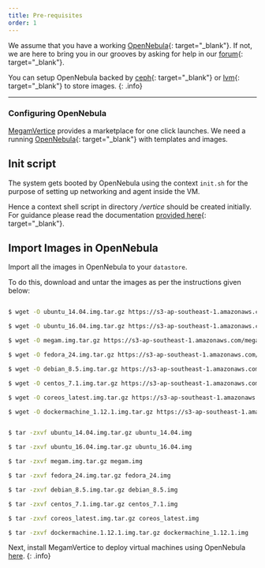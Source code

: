 ```yaml
---
title: Pre-requisites
order: 1
---
```


We assume that you have a working [OpenNebula](https://opennebula.org){: target="_blank"}. If not, we are here to bring you in our grooves by asking for help in our [forum](https://forum.megam.io){: target="_blank"}.

You can setup OpenNebula backed by [ceph](http://ceph.com){: target="_blank"} or [lvm](https://wiki.ubuntu.com/Lvm){: target="_blank"} to store images.
{: .info}

---

### Configuring OpenNebula

[MegamVertice](/) provides a marketplace for one click launches.  We need a running [OpenNebula](http://opennebula.org){: target="_blank"} with templates and images.


## Init script

The system gets booted by OpenNebula using the context `init.sh` for the purpose of setting up networking and agent inside the VM.

Hence a context shell script in directory */vertice* should be created initially. For guidance please read  the documentation [provided here](https://github.com/megamsys/gitpackager/blob/master/support/README.md){: target="_blank"}.


## Import Images in OpenNebula

Import all the images in OpenNebula to your `datastore`.

To do this, download  and untar the images as per the instructions given below:

~~~bash

$ wget -O ubuntu_14.04.img.tar.gz https://s3-ap-southeast-1.amazonaws.com/megampub/iso/ubuntu14.tar.gz

$ wget -O ubuntu_16.04.img.tar.gz https://s3-ap-southeast-1.amazonaws.com/megampub/iso/ubuntu_16.04.tar.gz

$ wget -O megam.img.tar.gz https://s3-ap-southeast-1.amazonaws.com/megampub/iso/megam.tar.gz

$ wget -O fedora_24.img.tar.gz https://s3-ap-southeast-1.amazonaws.com/megampub/iso/fedora.tar.gz

$ wget -O debian_8.5.img.tar.gz https://s3-ap-southeast-1.amazonaws.com/megampub/iso/debian.tar.gz

$ wget -O centos_7.1.img.tar.gz https://s3-ap-southeast-1.amazonaws.com/megampub/iso/centos.tar.gz

$ wget -O coreos_latest.img.tar.gz https://s3-ap-southeast-1.amazonaws.com/megampub/iso/coreos_latest.tar.gz

$ wget -O dockermachine_1.12.1.img.tar.gz https://s3-ap-southeast-1.amazonaws.com/megampub/iso/dockermachine.tar.gz


$ tar -zxvf ubuntu_14.04.img.tar.gz ubuntu_14.04.img

$ tar -zxvf ubuntu_16.04.img.tar.gz ubuntu_16.04.img

$ tar -zxvf megam.img.tar.gz megam.img

$ tar -zxvf fedora_24.img.tar.gz fedora_24.img

$ tar -zxvf debian_8.5.img.tar.gz debian_8.5.img

$ tar -zxvf centos_7.1.img.tar.gz centos_7.1.img

$ tar -zxvf coreos_latest.img.tar.gz coreos_latest.img

$ tar -zxvf dockermachine.1.12.1.img.tar.gz dockermachine_1.12.1.img

~~~

Next, install MegamVertice to deploy virtual machines using OpenNebula [here](/installation/vertice/).
{: .info}
